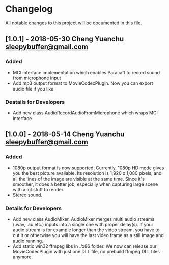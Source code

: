 # Changelog
All notable changes to this project will be documented in this file.

## [1.0.1] - 2018-05-30 Cheng Yuanchu <sleepybuffer@gmail.com>

### Added
- MCI interface implementation which enables Paracaft to record sound from microphone input
- Add mp3 output format to MovieCodecPlugin. Now you can export audio file if you like

### Deatails for Developers
- Add new class AudioRecordAudioFromMicrophone which wraps MCI interface 

## [1.0.0] - 2018-05-14 Cheng Yuanchu <sleepybuffer@gmail.com>

### Added
- 1080p output format is now supported. Currently, 1080p HD mode gives you the best picture available. Its resolution is 1,920 x 1,080 pixels, and all the lines of the image are visible at the same time. Since it's smoother, it does a better job, especially when capturing large scene with a lot stuff to render.
- Stereo sound.

### Details for Developers
- Add new class AudioMixer. AudioMixer merges multi audio streams (.wav, .au etc.) inputs into a single one with proper delay(s). If your audio stream is for example longer than the video stream, you have to cut it or otherwise you will have the last video frame as a still image and audio running. 
- Add static win32 ffmpeg libs in ./x86 folder. We now can release our MovieCodecPlugin with just one DLL file, no prebuild ffmpeg DLL files anymore.
